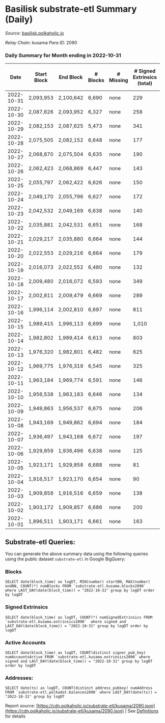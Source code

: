 # Basilisk substrate-etl Summary (Daily)

_Source_: [basilisk.polkaholic.io](https://basilisk.polkaholic.io)

*Relay Chain*: kusama
*Para ID*: 2090



### Daily Summary for Month ending in 2022-10-31


| Date | Start Block | End Block | # Blocks | # Missing | # Signed Extrinsics (total) | # Active Accounts | # Addresses with Balances | # Events | # Transfers | # XCM Transfers In | # XCM Transfers Out |
| ---- | ----------- | --------- | -------- | --------- | --------------------------- | ----------------- | ------------------------- | -------- | ----------- | ------------------ | ------------------- |
| 2022-10-31 | 2,093,953 | 2,100,642 | 6,690 | none  | 229 | 71 | 16,774 | 22,191 | 177 ($5,277.16) | 37 ($3,544.46) | 24 ($1,043.84) |
| 2022-10-30 | 2,087,626 | 2,093,952 | 6,327 | none  | 258 | 52 | 16,766 | 21,513 | 168 ($6,705.09) | 30 ($2,728.96) | 4 ($923.41) |
| 2022-10-29 | 2,082,153 | 2,087,625 | 5,473 | none  | 341 | 85 | 16,754 | 19,370 | 289 ($8,084.81) | 77 ($1,764.89) | 16 ($1,104.22) |
| 2022-10-28 | 2,075,505 | 2,082,152 | 6,648 | none  | 177 | 56 |  | 21,538 | 132 ($5,749.89) | 15 ($538.01) | 9 ($795.90) |
| 2022-10-27 | 2,068,870 | 2,075,504 | 6,635 | none  | 190 | 46 | 16,701 | 21,819 | 117 ($5,406.90) | 23 ($1,110.09) | 16 ($1,343.78) |
| 2022-10-26 | 2,062,423 | 2,068,869 | 6,447 | none  | 143 | 44 | 16,697 | 20,716 | 141 ($9,345.23) | 28 ($9,920.65) | 12 ($1,197.49) |
| 2022-10-25 | 2,055,797 | 2,062,422 | 6,626 | none  | 150 | 45 |  | 21,414 | 195 ($14,446.98) | 29 ($3,007.24) | 28 ($1,716.74) |
| 2022-10-24 | 2,049,170 | 2,055,796 | 6,627 | none  | 172 | 59 |  | 21,474 | 195 ($12,906.24) | 30 ($7,316.30) | 19 ($1,427.05) |
| 2022-10-23 | 2,042,532 | 2,049,169 | 6,638 | none  | 140 | 44 |  | 21,173 | 158 ($17,987.67) | 24 ($2,537.52) | 12 ($938.07) |
| 2022-10-22 | 2,035,881 | 2,042,531 | 6,651 | none  | 168 | 56 | 16,675 | 21,573 | 172 ($8,194.54) | 49 ($3,902.26) | 18 ($1,252.11) |
| 2022-10-21 | 2,029,217 | 2,035,880 | 6,664 | none  | 144 | 68 |  | 21,485 | 139 ($27,862.55) | 34 ($3,286.24) | 17 ($1,826.29) |
| 2022-10-20 | 2,022,553 | 2,029,216 | 6,664 | none  | 179 | 55 |  | 21,627 | 167 ($12,373.92) | 41 ($55,670.99) | 12 ($2,289.36) |
| 2022-10-19 | 2,016,073 | 2,022,552 | 6,480 | none  | 132 | 60 |  | 20,634 | 131 ($4,310.11) | 27 ($1,705.27) | 22 ($706.76) |
| 2022-10-18 | 2,009,480 | 2,016,072 | 6,593 | none  | 349 | 81 | 16,627 | 23,175 | 427 ($29,506.40) | 71 ($8,722.35) | 49 ($2,607.85) |
| 2022-10-17 | 2,002,811 | 2,009,479 | 6,669 | none  | 289 | 93 |  | 22,732 | 313 ($28,923.57) | 94 ($4,777.06) | 26 ($1,264.42) |
| 2022-10-16 | 1,996,114 | 2,002,810 | 6,697 | none  | 811 | 201 | 16,604 | 28,358 | 1,157 ($86,435.83) | 273 ($26,730.46) | 32 ($4,069.93) |
| 2022-10-15 | 1,989,415 | 1,996,113 | 6,699 | none  | 1,010 | 170 |  | 31,282 | 2,160 ($307,248.10) | 185 ($106,520.19) | 76 ($14,261.49) |
| 2022-10-14 | 1,982,802 | 1,989,414 | 6,613 | none  | 803 | 149 | 16,521 | 29,213 | 2,018 ($85,350.56) | 97 ($72,002.73) | 37 ($5,616.47) |
| 2022-10-13 | 1,976,320 | 1,982,801 | 6,482 | none  | 625 | 132 |  | 26,199 | 1,375 ($129,621.61) | 98 ($51,873.56) | 41 ($9,071.73) |
| 2022-10-12 | 1,969,775 | 1,976,319 | 6,545 | none  | 325 | 116 | 16,471 | 22,990 | 492 ($235,374.32) | 78 ($73,938.09) | 12 ($1,376.42) |
| 2022-10-11 | 1,963,184 | 1,969,774 | 6,591 | none  | 146 | 46 | 16,436 | 21,260 | 108 ($11,046.53) | 26 ($7,577.13) | 12 ($1,963.22) |
| 2022-10-10 | 1,956,538 | 1,963,183 | 6,646 | none  | 134 | 27 | 16,432 | 21,357 | 53 ($2,210.22) | 12 ($2,284.06) | 7 ($963.91) |
| 2022-10-09 | 1,949,863 | 1,956,537 | 6,675 | none  | 206 | 40 | 16,427 | 22,093 | 159 ($18,162.85) | 26 ($2,650.52) | 17 ($4,282.54) |
| 2022-10-08 | 1,943,169 | 1,949,862 | 6,694 | none  | 184 | 39 | 16,419 | 21,946 | 160 ($23,386.08) | 42 ($17,406.06) | 14 ($4,601.65) |
| 2022-10-07 | 1,936,497 | 1,943,168 | 6,672 | none  | 197 | 31 | 16,411 | 21,825 | 112 ($9,397.20) | 15 ($1,975.78) | 12 ($1,670.36) |
| 2022-10-06 | 1,929,859 | 1,936,496 | 6,638 | none  | 125 | 40 | 16,408 | 21,146 | 140 ($22,667.58) | 26 ($4,516.90) | 28 ($3,169.89) |
| 2022-10-05 | 1,923,171 | 1,929,858 | 6,688 | none  | 81 | 24 | 16,406 | 20,842 | 102 ($25,605.79) | 13 ($4,865.76) | 14 ($5,223.79) |
| 2022-10-04 | 1,916,517 | 1,923,170 | 6,654 | none  | 90 | 40 | 16,406 | 20,786 | 91 ($492,174.00) | 23 ($6,608.75) | 14 ($4,363.51) |
| 2022-10-03 | 1,909,858 | 1,916,516 | 6,659 | none  | 138 | 34 |  | 21,343 | 164 ($52,328.00) | 25 ($12,407.94) | 7 ($331.36) |
| 2022-10-02 | 1,903,172 | 1,909,857 | 6,686 | none  | 200 | 35 |  | 21,942 | 169 ($23,781.93) | 17 ($3,660.52) | 14 ($94.67) |
| 2022-10-01 | 1,896,511 | 1,903,171 | 6,661 | none  | 163 | 22 |  | 21,885 | 28 ($2,851.06) | 3 ($2,028.22) | 2 ($429.66) |

## Substrate-etl Queries:
You can generate the above summary data using the following queries using the public dataset `substrate-etl` in Google BigQuery:


### Blocks
```
SELECT date(block_time) as logDT, MIN(number) startBN, MAX(number) endBN, COUNT(*) numBlocks FROM `substrate-etl.kusama.blocks2090`  where LAST_DAY(date(block_time)) = "2022-10-31" group by logDT order by logDT
```


### Signed Extrinsics
```
SELECT date(block_time) as logDT, COUNT(*) numSignedExtrinsics FROM `substrate-etl.kusama.extrinsics2090`  where signed and LAST_DAY(date(block_time)) = "2022-10-31" group by logDT order by logDT
```


### Active Accounts
```
SELECT date(block_time) as logDT, COUNT(distinct signer_pub_key) numAccountsActive FROM `substrate-etl.kusama.extrinsics2090` where signed and LAST_DAY(date(block_time)) = "2022-10-31" group by logDT order by logDT
```


### Addresses:
```
SELECT date(ts) as logDT, COUNT(distinct address_pubkey) numAddress FROM `substrate-etl.polkadot.balances2090` where LAST_DAY(date(ts)) = "2022-10-31" group by logDT
```



Report source: [https://cdn.polkaholic.io/substrate-etl/kusama/2090.json](https://cdn.polkaholic.io/substrate-etl/kusama/2090.json) | See [Definitions](/DEFINITIONS.md) for details
